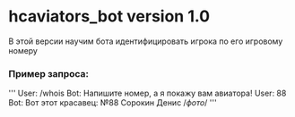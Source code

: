 # hcaviators_bot version 1.0
В этой версии научим бота идентифицировать игрока по его игровому номеру

### Пример запроса:
'''
User:
/whois
Bot:
Напишите номер, а я покажу вам авиатора!
User:
88
Bot:
Вот этот красавец:
№88 Сорокин Денис
/*фото*/
'''
